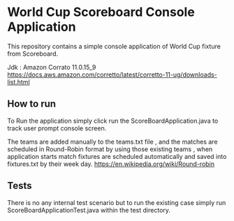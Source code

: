 # World Cup Scoreboard Console Application
This repository contains a simple console application of World Cup fixture from Scoreboard.

Jdk : Amazon Corrato 11.0.15_9
https://docs.aws.amazon.com/corretto/latest/corretto-11-ug/downloads-list.html

## How to run
To Run the application simply click run the ScoreBoardApplication.java to track user prompt console screen.

The teams are added manually to the teams.txt file , and the matches are scheduled in Round-Robin format by using those existing teams , when application starts match fixtures are scheduled automatically and saved into fixtures.txt by their week day.
https://en.wikipedia.org/wiki/Round-robin

## Tests
There is no any internal test scenario but to run the existing case simply run ScoreBoardApplicationTest.java within the test directory.
